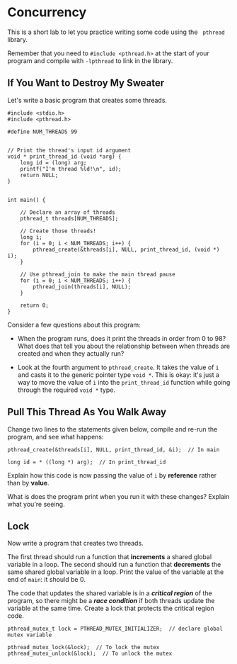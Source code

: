 # Concurrency

This is a short lab to let you practice writing some code using the ` pthread` library.

Remember that you need to `#include <pthread.h>` at the start of your program and compile with `-lpthread` to link in the library.


## If You Want to Destroy My Sweater

Let's write a basic program that creates some threads.

```
#include <stdio.h>
#include <pthread.h>

#define NUM_THREADS 99


// Print the thread's input id argument
void * print_thread_id (void *arg) {
    long id = (long) arg;
    printf("I'm thread %ld!\n", id);
    return NULL;
}


int main() {

    // Declare an array of threads
    pthread_t threads[NUM_THREADS];
    
    // Create those threads!
    long i;
    for (i = 0; i < NUM_THREADS; i++) {
        pthread_create(&threads[i], NULL, print_thread_id, (void *) i);
    }
    
    // Use pthread_join to make the main thread pause
    for (i = 0; i < NUM_THREADS; i++) {
        pthread_join(threads[i], NULL);
    }

    return 0;
}
```

Consider a few questions about this program:

- When the program runs, does it print the threads in order from 0 to 98? What does that tell you about the
relationship between when threads are created and when they actually run?

- Look at the fourth argument to `pthread_create`. It takes the value of `i` and casts it to the generic pointer
type `void *`. This is okay: it's just a way to move the value of `i` into the `print_thread_id` function while going
through the required `void *` type.


## Pull This Thread As You Walk Away

Change two lines to the statements given below, compile and re-run the program, and see what happens:

```
pthread_create(&threads[i], NULL, print_thread_id, &i);  // In main

long id = * ((long *) arg);  // In print_thread_id
```

Explain how this code is now passing the value of `i` by **reference** rather than by **value**.

What is does the program print when you run it with these changes? Explain what you're seeing.

## Lock

Now write a program that creates two threads.

The first thread should run a function that **increments** a shared global variable
in a loop. The second should run a function that **decrements** the same shared global variable in a loop. Print the value of
the variable at the end of `main`: it should be 0.

The code that updates the shared variable is in a ***critical region*** of the program, so there might be a ***race condition*** if both 
threads update the variable at the same time. Create a lock that protects the critical region code.

```
pthread_mutex_t lock = PTHREAD_MUTEX_INITIALIZER;  // declare global mutex variable

pthread_mutex_lock(&lock);  // To lock the mutex
pthread_mutex_unlock(&lock);  // To unlock the mutex
```


